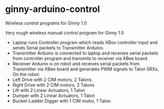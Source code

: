 # ginny-arduino-control
Wireless control programs for Ginny 1.0

Very rough wireless manual control program for Ginny 1.0
- Laptop runs Controller program which reads XBox controller input and sends Serial packets to Transmitter Arduino.
- Transmitter Arduino is connected to laptop and receives serial packets from controller program and transmits to receiver via XBee board.
- Receiver Arduino is on robot and receives serial packets from Transmitter via XBee board and generates PWM signals to Talon SRXs.
On the robot:
- Left Drive with 2 CIM motors, 2 Talons
- Right Drive with 2 CIM motors, 2 Talons
- Lift with 2 Linear Actuators, 1 Talon
- Dumper with 2 Linear Actuators, 1 Talon
- Bucket-Ladder Digger with 1 CIM motor, 1 Talon
